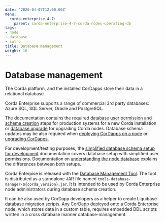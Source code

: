 ```yaml
---
date: '2020-04-07T12:00:00Z'
menu:
  corda-enterprise-4-7:
    parent: corda-enterprise-4-7-corda-nodes-operating-db
tags:
- node
- database
- intro
title: Database management
weight: 10
---
```



# Database management

The Corda platform, and the installed CorDapps store their data in a relational database.

Corda Enterprise supports a range of commercial 3rd party databases: Azure SQL, SQL Server, Oracle and PostgreSQL.

The documentation contains the required [database user permission and schema creation](node/operating/node-database-admin.md) steps for production systems for a new Corda installation or [database upgrade](node/operating/cm-upgrading-node.md#node-upgrade-notes-update-database-ref) for upgrading Corda nodes.
Database schema updates may be also required when [deploying CorDapps on a node](node/operating/node-operations-cordapp-deployment.md) or [upgrading CorDapps](node/operating/node-operations-upgrade-cordapps.md).

For development/testing purposes, the [simplified database schema setup for development](node/operating/node-database-developer.md) documentation covers database setup with simplified user permissions. Documentation on [understanding the node database](node/operating/node-database.md) explains the differences between both setups.

Corda Enterpise is released with the [Database Management Tool](node/operating/node-database.md#database-management-tool-ref).
The tool is distributed as a standalone JAR file named `tools-database-manager-${corda_version}.jar`.
It is intended to be used by Corda Enterprise node administrators during database schema creation.

It can be also used by CorDapp developers as a helper to create Liquibase database migration scripts.
Any CorDapp deployed onto a Corda Enterprise node, which stores data in a custom table,
requires embedded DDL scripts written in a cross database manner database-management.
